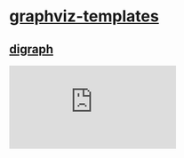 # [graphviz-templates](https://github.com/cb-g/graphviz-templates)

## [digraph](https://github.com/cb-g/graphviz-templates/blob/main/digraph.py)

![](https://github.com/cb-g/graphviz-templates/blob/main/digraph.gv.pdf)
